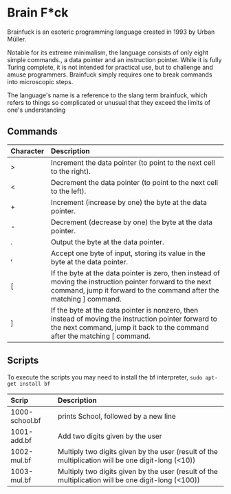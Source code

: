 # Brain F*ck

Brainfuck is an esoteric programming language created in 1993 by Urban Müller.

Notable for its extreme minimalism, the language consists of only eight simple commands., a data pointer and an instruction pointer. While it is fully Turing complete, it is not intended for practical use, but to challenge and amuse programmers. Brainfuck simply requires one to break commands into microscopic steps.

The language's name is a reference to the slang term brainfuck, which refers to things so complicated or unusual that they exceed the limits of one's understanding

## Commands

| Character | Description               |
| :-------- | :------------------------ |
|>|	Increment the data pointer (to point to the next cell to the right).|
|<|	Decrement the data pointer (to point to the next cell to the left).|
|+|	Increment (increase by one) the byte at the data pointer.|
|-|	Decrement (decrease by one) the byte at the data pointer.|
|.|	Output the byte at the data pointer.|
|,|	Accept one byte of input, storing its value in the byte at the data pointer.|
|[|	If the byte at the data pointer is zero, then instead of moving the instruction pointer forward to the next command, jump it forward to the command after the matching ] command.|
|]|	If the byte at the data pointer is nonzero, then instead of moving the instruction pointer forward to the next command, jump it back to the command after the matching [ command.|

## Scripts

To execute the scripts you may need to install the bf interpreter, `sudo apt-get install bf` 

| Scrip | Description               |
| :-------- | :------------------------ |
|1000-school.bf| prints School, followed by a new line|
|1001-add.bf| Add two digits given by the user|
|1002-mul.bf| Multiply two digits given by the user (result of the multiplication will be one digit-long (<10))|
|1003-mul.bf| Multiply two digits given by the user (result of the multiplication will be one digit-long (<100))|
